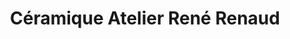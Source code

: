 ---
title: "Céramique Atelier René Renaud"
url: /la-chapelle-des-pots/ceramique-atelier-rene-renaud/
shop: poterie
---